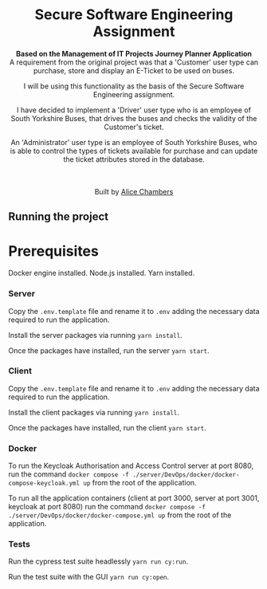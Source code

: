 <h1 align="center">Secure Software Engineering Assignment</h1>

<div align="center">
  <strong>Based on the Management of IT Projects Journey Planner Application</strong> <br/>
A requirement from the original project was that a 'Customer' user type can purchase, store and display an E-Ticket to be used on buses.

I will be using this functionality as the basis of the Secure Software Engineering assignment.

I have decided to implement a 'Driver' user type who is an employee of South Yorkshire Buses, that drives the buses and checks the validity of the Customer's ticket.

An 'Administrator' user type is an employee of South Yorkshire Buses, who is able to control the types of tickets available for purchase and can update the ticket attributes stored in the database.

</div>
<br />

<div align="center">
<br />
Built by
<a href="https://github.com/Alicee5cha">Alice Chambers</a>
</a>
</sub>
</div>

## Running the project

# Prerequisites

Docker engine installed.
Node.js installed.
Yarn installed.

### Server

Copy the `.env.template` file and rename it to `.env` adding the necessary data required to run the application.

Install the server packages via running `yarn install`.

Once the packages have installed, run the server `yarn start`.

### Client

Copy the `.env.template` file and rename it to `.env` adding the necessary data required to run the application.

Install the client packages via running `yarn install`.

Once the packages have installed, run the client `yarn start`.

### Docker

To run the Keycloak Authorisation and Access Control server at port 8080, run the command `docker compose -f ./server/DevOps/docker/docker-compose-keycloak.yml up` from the root of the application.

To run all the application containers (client at port 3000, server at port 3001, keycloak at port 8080) run the command `docker compose -f ./server/DevOps/docker/docker-compose.yml up` from the root of the application.

### Tests

Run the cypress test suite headlessly `yarn run cy:run`.

Run the test suite with the GUI `yarn run cy:open`.

